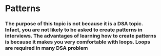 # Patterns

### The purpose of this topic is not because it is a DSA topic. Infact, you are not likely to be asked to create patterns in interviews. The advantages of learning how to create patterns is because it makes you very comfortable with loops. Loops are required in many DSA problem
